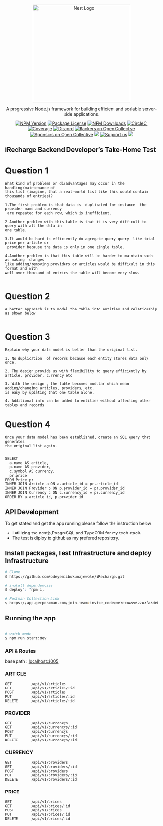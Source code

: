 <p align="center">
  <a href="http://nestjs.com/" target="blank"><img src="https://nestjs.com/img/logo_text.svg" width="320" alt="Nest Logo" /></a>
</p>

[circleci-image]: https://img.shields.io/circleci/build/github/nestjs/nest/master?token=abc123def456
[circleci-url]: https://circleci.com/gh/nestjs/nest

  <p align="center">A progressive <a href="http://nodejs.org" target="_blank">Node.js</a> framework for building efficient and scalable server-side applications.</p>
    <p align="center">
<a href="https://www.npmjs.com/~nestjscore" target="_blank"><img src="https://img.shields.io/npm/v/@nestjs/core.svg" alt="NPM Version" /></a>
<a href="https://www.npmjs.com/~nestjscore" target="_blank"><img src="https://img.shields.io/npm/l/@nestjs/core.svg" alt="Package License" /></a>
<a href="https://www.npmjs.com/~nestjscore" target="_blank"><img src="https://img.shields.io/npm/dm/@nestjs/common.svg" alt="NPM Downloads" /></a>
<a href="https://circleci.com/gh/nestjs/nest" target="_blank"><img src="https://img.shields.io/circleci/build/github/nestjs/nest/master" alt="CircleCI" /></a>
<a href="https://coveralls.io/github/nestjs/nest?branch=master" target="_blank"><img src="https://coveralls.io/repos/github/nestjs/nest/badge.svg?branch=master#9" alt="Coverage" /></a>
<a href="https://discord.gg/G7Qnnhy" target="_blank"><img src="https://img.shields.io/badge/discord-online-brightgreen.svg" alt="Discord"/></a>
<a href="https://opencollective.com/nest#backer" target="_blank"><img src="https://opencollective.com/nest/backers/badge.svg" alt="Backers on Open Collective" /></a>
<a href="https://opencollective.com/nest#sponsor" target="_blank"><img src="https://opencollective.com/nest/sponsors/badge.svg" alt="Sponsors on Open Collective" /></a>
  <a href="https://paypal.me/kamilmysliwiec" target="_blank"><img src="https://img.shields.io/badge/Donate-PayPal-ff3f59.svg"/></a>
    <a href="https://opencollective.com/nest#sponsor"  target="_blank"><img src="https://img.shields.io/badge/Support%20us-Open%20Collective-41B883.svg" alt="Support us"></a>
  <a href="https://twitter.com/nestframework" target="_blank"><img src="https://img.shields.io/twitter/follow/nestframework.svg?style=social&label=Follow"></a>
</p>
  <!--[![Backers on Open Collective](https://opencollective.com/nest/backers/badge.svg)](https://opencollective.com/nest#backer)
  [![Sponsors on Open Collective](https://opencollective.com/nest/sponsors/badge.svg)](https://opencollective.com/nest#sponsor)-->

## iRecharge Backend Developer’s Take-Home Test

# Question 1

```
What kind of problems or disadvantages may occur in the handling/maintenance of
this list (imagine, that a real-world list like this would contain thousands of entries)?

1.The first problem is that data is  duplicated for instance  the provider name and currency
 are repeated for each row, which is inefficient.

2 Another problem with this table is that it is very difficult to query with all the data in 
one table.

3.It would be hard to efficiently do agregate query query  like total price per article or
 provider because the data is only in one single table.

4.Another problem is that this table will be harder to maintain such as making  changes 
like adding/removing providers or articles would be difficult in this format and with 
well over thousand of entries the table will become very slow.


```

# Question 2

```
A better approach is to model the table into entities and relationship as shown below

```
<a href="" target="_blank"><img src="https://res.cloudinary.com/drpdniy0j/image/upload/v1701948851/Axios/Image/IBK2023424/iRecharge_mjhnke.svg" alt="" /></a>


# Question 3

```
Explain why your data model is better than the original list.

1. No duplication  of records because each entity stores data only once.

2. The design provide us with flexibility to query efficiently by article, provider, currency etc

3. With the design , the table becomes modular which mean adding/changing articles, providers, etc.
is easy by updating that one table alone.

4. Additional info can be added to entities without affecting other tables and records

```

# Question 4

```
Once your data model has been established, create an SQL query that generates
the original list again.


SELECT
  a.name AS article,
  p.name AS provider,
  c.symbol AS currency,
  pr.price
FROM Price pr
INNER JOIN Article a ON a.article_id = pr.article_id
INNER JOIN Provider p ON p.provider_id = pr.provider_id
INNER JOIN Currency c ON c.currency_id = pr.currency_id
ORDER BY a.article_id, p.provider_id

```

## API Development

To get stated and get the app running please follow the instruction below

- I utilizing the nestjs,PosgreSQL and TypeORM for my tech stack.
- The test is diploy to github as my prefered repository.

## Install packages,Test Infrastructure and deploy Infrastructure

```bash
# Clone
$ https://github.com/odeyemiibukunajewole/iRecharge.git

# install dependencies
$ deploy": "npm i,

# Postman Collection Link
$ https://app.getpostman.com/join-team?invite_code=0e7ec885962703fa5deb431c644d10e3

```

## Running the app

```bash

# watch mode
$ npm run start:dev

```

### API & Routes

base path : [localhost:3005](http://localhost:3456/api/v1)

### ARTICLE

```
GET         /api/v1/articles
GET         /api/v1/articles/:id
POST        /api/v1/articles
PUT         /api/v1/articles/:id
DELETE      /api/v1/articles/:id

```

### PROVIDER

```
GET         /api/v1/currencys
GET         /api/v1/currencys/:id
POST        /api/v1/currencys
PUT         /api/v1/currencys/:id
DELETE      /api/v1/currencys/:id

```

### CURRENCY

```
GET         /api/v1/providers
GET         /api/v1/providers/:id
POST        /api/v1/providers
PUT         /api/v1/providers/:id
DELETE      /api/v1/providers/:id

```

### PRICE

```
GET         /api/v1/prices
GET         /api/v1/prices/:id
POST        /api/v1/prices
PUT         /api/v1/prices/:id
DELETE      /api/v1/prices/:id

```

